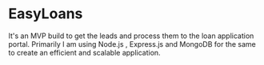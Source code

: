 # EasyLoans

It's an MVP build to get the leads and process them to the loan application portal.
Primarily I am using Node.js , Express.js and MongoDB for the same to create an efficient and scalable application.
